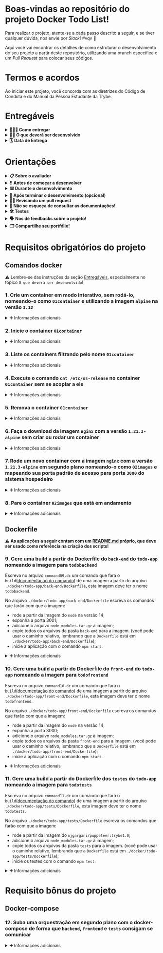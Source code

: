 # Boas-vindas ao repositório do projeto Docker Todo List!

Para realizar o projeto, atente-se a cada passo descrito a seguir, e se tiver qualquer dúvida, nos envie por _Slack_! #vqv 🚀

Aqui você vai encontrar os detalhes de como estruturar o desenvolvimento do seu projeto a partir deste repositório, utilizando uma branch específica e um _Pull Request_ para colocar seus códigos.

# Termos e acordos

Ao iniciar este projeto, você concorda com as diretrizes do Código de Conduta e do Manual da Pessoa Estudante da Trybe.

# Entregáveis

<details>
  <summary><strong>🤷🏽‍♀️ Como entregar</strong></summary><br />

Para entregar o seu projeto você deverá criar um _Pull Request_ neste repositório.

Lembre-se que você pode consultar nosso conteúdo sobre [Git & GitHub](https://app.betrybe.com/course/4d67f5b4-34a6-489f-a205-b6c7dc50fc16/) e nosso [Blog - Git & GitHub](https://blog.betrybe.com/tecnologia/git-e-github/) sempre que precisar!
</details>

<details>
  <summary><strong>👨‍💻 O que deverá ser desenvolvido</strong></summary><br />

Neste projeto você irá:

1. **_Conteinerizar_** aplicações;
2. Criar uma conexão entre elas;
3. Orquestrar seu funcionamento.

Temos [uma aplicação full-stack](docker/todo-app) neste repositório: um **aplicativo de tarefas**! Esta aplicação precisa ser conteinerizada para funcionar. Você deverá desenvolver os arquivos de configuração para cada frente específica: `Front-end`, `Back-end` e, no nosso caso, para um aplicativo de `teste` que valida se as aplicações estão se comunicando.

---

Você deverá criar as imagens para as aplicações e configurar essas imagens com o `docker-compose`.

Para isto, você irá utilizar uma série de comandos do `docker` com diferentes níveis de complexidade.

Cada comando deverá ser escrito em seu próprio arquivo.

Para isto, siga os seguintes passos:

1. Leia o requisito e crie um arquivo chamado `commandN.dc` no diretório `docker-commands`, onde `N` é o número do requisito. Por exemplo:

    ```text
    Requisito 1: ./docker/docker-commands/command01.dc
    Requisito 2: ./docker/docker-commands/command02.dc
    Requisito 3: ./docker/docker-commands/command03.dc
    ```
    **⚠️ É muito importante que os seus arquivos tenham exatamente estes nomes! ⚠️**


2. Escreva neste arquivo o comando do CLI *(Interface de Linha de Comando)* do Docker que resolve o requisito. Um exemplo de como vai ficar seu arquivo:

    ```dc
    docker network inspect bridge
    ```

---

Os arquivos principais do projeto estão na pasta `docker`, na raiz do projeto. Nela estão contidos:

1. Pasta `docker-commands`: onde ficarão os comandos exigidos pelos requisitos;
   - **⚠️ Importante: você deve assumir que essa é a pasta raiz para os comandos.**
   - Por exemplo, se você precisa referenciar um caminho em um comando, você deve assumir que sua pasta raiz esta partindo de `./docker`.
2. Pasta `todo-app`: onde fica a nossa **pseudo-aplicação**, que servirá como base para nossos `Dockerfile`s e `Compose`;
   - **⚠️ Essa aplicação conta com um [**README.md**](./docker/todo-app/README.md) próprio, que pode ser usado como referência na criação dos `dockerfiles` e do `docker-compose.yml`!**

Quando for necessário fazer a orquestração das aplicações, o arquivo `docker-compose.yml` deverá ser criado na pasta `./docker`. conforme o arquivo de exemplo [`docker/docker-compose.yml.example`](docker/docker-compose.yml.example).

</details>

<details>
  <summary><strong>🗓 Data de Entrega</strong></summary><br />

* Este projeto é individual
* Será `1` dia de projeto
* Data para entrega regular do projeto: `19/10/2022 14:00`

</details>

# Orientações

<details>
  <summary><strong>📋︎ Sobre o avaliador</strong></summary><br />

**⚠️ Importante: ⚠️**

```text
Para que o avaliador funcione corretamente é importante que a instalação do 
Docker (vista no dia 1) seja feita corretamente.

Aqui também é importante que o seu usuário esteja no grupo `docker` (para que 
não haja a necessidade de rodar comandos utilizando o `sudo`)
```

O avaliador cria um **container especial** para executar a avaliação de `comandos`, `Dockerfiles` e `docker-compose`.

Esse container é temporário, portanto, ao começar ou terminar os testes locais, o avaliador remove automaticamente esse mesmo container, assim como seu volume associado.

O volume desse container mapeia a pasta `./docker/` do seu projeto, para dentro dele, ou seja, a raiz desse container vai conter as pastas `./docker-commands/`, `./todo-app/` e seu arquivo `./docker-compose.yml` quando estiver pronto.

Isso significa que, se pudéssemos olhar para dentro do container de avaliação, veríamos a seguinte estrutura:

```bash
.
├── docker-commands
└── todo-app
    ├── back-end
    │   └── *
    ├── front-end
    │   └── *
    └── tests
        └── *
```

Portanto, é importante entender que os comandos docker escritos em `command*.dc` estarão rodando dentro desse container especial (e não a partir da raiz do projeto, como em projetos anteriores).

Obs.: Caso o seu projeto esteja localizado em um diretório que contenha espaço no nome, os testes falharão (Exemplo: Projetos Trybe). Nesse caso basta mover o projeto de pasta ou renomeá-lo (Exemplo: Projetos-Trybe ou ProjetosTrybe). Isso acontece porque o comando docker usado nos testes irá entender que o espaço no nome significa que está passando algum tipo de opção ou complemento extra.

</details>

<details>
  <summary><strong>‼️ Antes de começar a desenvolver</strong></summary><br />

1. Clone o repositório
* `git clone git@github.com:tryber/sd-023-a-project-docker-todo-list.git`
* Entre na pasta do repositório que você acabou de clonar:
  * `cd sd-023-a-project-docker-todo-list`

2. Instale as dependências:
  * `npm install`

* Verifique se os testes estão executando:
  * `npm test` (os testes devem rodar e falhar)

3. Crie uma branch a partir da branch `master`

* Verifique que você está na branch `master`
  * Exemplo: `git branch`
* Se não estiver, mude para a branch `master`
  * Exemplo: `git checkout master`
* Agora, crie uma branch onde você vai guardar os commits do seu projeto
  * Você deve criar uma branch no seguinte formato: `nome-de-usuario-nome-do-projeto`
  * Exemplo:
    * `git checkout -b joaozinho-sd-023-a-project-docker-todo-list`

4. Adicione a sua branch com o novo `commit` ao repositório remoto

- Usando o exemplo anterior:
  - `git push -u origin joaozinho-sd-023-a-project-docker-todo-list`

5. Crie um novo `Pull Request` _(PR)_
* Vá até a página de _Pull Requests_ do repositório no GitHub: [docker-todo-list](https://github.com/tryber/sd-023-a-project-docker-todo-list/pulls)
* Clique no botão verde _"New pull request"_
* Clique na caixa de seleção _"Compare"_ e escolha a sua branch **com atenção**
* Clique no botão verde _"Create pull request"_
* Adicione uma descrição para o _Pull Request_ e clique no botão verde _"Create pull request"_
* **Não se preocupe em preencher mais nada por enquanto!**
* Volte até a [página de _Pull Requests_ do repositório](https://github.com/tryber/sd-023-a-project-docker-todo-list/pulls) e confira que o seu _Pull Request_ está criado

</details>

<details>
  <summary><strong>⌨️ Durante o desenvolvimento</strong></summary><br />

* ⚠ **PULL REQUESTS COM ISSUES NO DOCKERFILE-LINTER NÃO SERÃO AVALIADOS. É PRECISO RESOLVÊ-LAS ANTES DE FINALIZAR O DESENVOLVIMENTO!** ⚠

* Faça `commits` das alterações que você fizer no código regularmente;

* Lembre-se de atualizar o repositório remoto após um (ou alguns) `commits`;

* Os comandos que você utilizará com mais frequência são:
  1. `git status` _(para verificar o que está em vermelho - fora do stage - e o que está em verde - no stage)_
  2. `git add` _(para adicionar arquivos ao stage do Git)_
  3. `git commit` _(para criar um commit com os arquivos que estão no stage do Git)_
  4. `git push -u origin nome-da-branch` _(para enviar o commit para o repositório remoto na primeira vez que fizer o `push` de uma nova branch)_
  5. `git push` _(para enviar o commit para o repositório remoto após o passo anterior)_

</details>

<details>
  <summary><strong>🤝 Após terminar o desenvolvimento (opcional)</strong></summary><br />

Para **"entregar"** seu projeto, siga os passos a seguir:

* Vá até a página **DO SEU** _Pull Request_, adicione a label de _"code-review"_ e marque seus colegas
  * No menu à direita, clique no _link_ **"Labels"** e escolha a _label_ **code-review**
  * No menu à direita, clique no _link_ **"Assignees"** e escolha **o seu usuário**
  * No menu à direita, clique no _link_ **"Reviewers"** e digite `students`, selecione o time `tryber/students-sd-023-a`

Se ainda houver alguma dúvida sobre como entregar seu projeto, [aqui tem um video explicativo](https://vimeo.com/362189205).

</details>

<details>
  <summary><strong>🕵🏿 Revisando um pull request</strong></summary><br />

Use o conteúdo sobre [Code Review](https://course.betrybe.com/real-life-engineer/code-review/) para te ajudar a revisar os _Pull Requests_.

</details>

<details>
  <summary><strong>📜 Não se esqueça de consultar as documentações!</strong></summary><br />

⚠️ **Importante**:

Esse projeto tem como intuito te treinar para ter mais familiaridade com a documentação de aplicações, portanto, poderão haver alguns comandos ou atributos que não estão no course, mas que devem ser descritos no decorrer dos requisitos.

Nesses casos, é importante se atentar àquilo que o requisito pede e lembrar sempre de utilizar a [documentação oficial](https://docs-docker-com.translate.goog/engine/reference/commandline/cli/?_x_tr_sl=en&_x_tr_tl=pt&_x_tr_hl=pt-BR&_x_tr_pto=nui) do Docker para pesquisar detalhes sobre comandos.

Ao criar um Dockerfile para o nosso **pseudo-aplicativo**, seu `README` (`./docker/tests/README.md`) deve servir como "tradutor" para os passos de execução. Lembre-se de que o `Dockerfile` é como uma receita para execução dessas aplicações.

Aqui, também é importante a utilização do comando `--help` no CLI (`docker <comando> <subcomando> --help`), dado que para cada comando do docker, é possível aplicar subcomandos ou parâmetros, exemplo: `docker network --help`

</details>

<details>
  <summary><strong>🛠 Testes</strong></summary><br />

⚠ **É necessário ter o Docker instalado corretamente na sua máquina para rodar os testes locais**.

Todos os requisitos do projeto serão testados automaticamente por meio do Jest. Basta executar o comando abaixo:

```bash
npm test
```

Você pode rodar um arquivo de `test` por vez, exemplo:

```bash
npm test 01container
```
⚠ **Atenção:** ⚠
Não utilize a função `.only` ou `.skip` após o describe. Os testes precisam rodar por completo para que o projeto seja avaliado localmente.

</details>

<details>
  <summary><strong>🗣 Nos dê feedbacks sobre o projeto!</strong></summary><br />

Ao finalizar e submeter o projeto, não se esqueça de avaliar sua experiência preenchendo o formulário.
**Leva menos de 3 minutos!**

[FORMULÁRIO DE AVALIAÇÃO DE PROJETO](https://be-trybe.typeform.com/to/ZTeR4IbH)

⚠ **O avaliador automático não necessariamente avalia seu projeto na ordem em que os requisitos aparecem no readme. Isso acontece para deixar o processo de avaliação mais rápido. Então, não se assuste se isso acontecer, ok?**

</details>

<details>
  <summary><strong>🗂 Compartilhe seu portfólio!</strong></summary><br />

Você sabia que o LinkedIn é a principal rede social profissional e compartilhar o seu aprendizado lá é muito importante para quem deseja construir uma carreira de sucesso? Compartilhe esse projeto no seu LinkedIn, marque o perfil da Trybe (@trybe) e mostre para a sua rede toda a sua evolução.

</details>

# Requisitos obrigatórios do projeto

## Comandos docker

⚠ Lembre-se das instruções da seção [Entregáveis](#Entregáveis), especialmente no tópico `O que deverá ser desenvolvido`!

### 1. Crie um container em modo interativo, sem rodá-lo, nomeando-o como `01container` e utilizando a imagem `alpine` na versão `3.12`

<details>
  <summary>➕ Informações adicionais</summary><br />

O avaliador executará o comando no arquivo `command01.dc`.

#### Observações técnicas

- O container **não deve ser inicializado**, somente criado;
- O container deve estar preparado para acesso interativo.

#### Dicas
- Dê uma olhada no comando [`create`](https://docs.docker.com/engine/reference/commandline/create/). 😉
- Lembre-se que um parâmetro não é necessariamente aplicável a apenas um comando;
- Consulte sempre que possível a [Documentação Oficial](https://docs.docker.com/engine/reference/commandline/docker/) sobre comandos básicos;
- Lembre-se que a esmagadora parte dos comandos docker recebe parâmetros (opções), como [nesse exemplo](https://docs.docker.com/engine/reference/commandline/logs/#options).

#### O que será testado

- O `nome` do container deve ser `01container`;
- O container deve usar a imagem `alpine` na versão `3.12`;
- O `status` do container deve ser `created`;
- O container **não deve** estar em execução após ter sido criado.

</details>

### 2. Inicie o container `01container`

<details>
  <summary>➕ Informações adicionais</summary><br />

O avaliador executará o comando no arquivo `command02.dc`.

#### Observações técnicas

- O container `01container`, que acabou de ser criado e está parado, deve ser iniciado;
- Se o container tiver sido iniciado de modo interativo, ele deve se manter ativo ao iniciá-lo.
  
#### O que será testado

- O avaliador verificará se o container está parado;
- O avaliador executará o comando criado neste requisito;
- O container **deve** estar em execução.

</details>

### 3. Liste os containers filtrando pelo nome `01container`

<details>
  <summary>➕ Informações adicionais</summary><br />

O avaliador executará o comando no arquivo `command03.dc`.

#### Dicas

- Praticamente todo comando de listagem no Docker possui uma forma de filtragem.

#### O que será testado

- O comando deve retornar uma lista contendo informações **apenas** do `01container`.

</details>

### 4. Execute o comando `cat /etc/os-release` no container `01container` sem se acoplar a ele

<details>
  <summary>➕ Informações adicionais</summary><br />

O avaliador executará o comando no arquivo `command04.dc`.

#### Observações técnicas

- O container deve estar rodando e você deve ser capaz de **executar um comando** nesse container.

#### Dicas

- É possível fazer isso sem usar o comando `attach`.

#### O que será testado

- Que o comando retornará os dados corretos da `distro` no container:
  - `NAME="Alpine Linux"`
  - `ID=alpine`
  - `VERSION_ID=3.12`

</details>

### 5. Remova o container `01container`

<details>
  <summary>➕ Informações adicionais</summary><br />

O avaliador executará os comandos nos arquivos `command05.dc` e `command03.dc`.

#### O que será testado

- O avaliador rodará o comando 5;
- O avaliador validará o processo com o comando 3.

</details>

### 6. Faça o download da imagem `nginx` com a versão `1.21.3-alpine` sem criar ou rodar um container

<details>
  <summary>➕ Informações adicionais</summary><br />

O avaliador executará o comando no arquivo `command06.dc`.

#### O que será testado

  - Que a imagem correta foi baixada;
  - Que nenhum container foi iniciado para isso.

</details>

### 7. Rode um novo container com a imagem  `nginx` com a versão `1.21.3-alpine` em segundo plano nomeando-o como `02images` e mapeando sua porta padrão de acesso para porta `3000` do sistema hospedeiro

<details>
  <summary>➕ Informações adicionais</summary><br />

O avaliador executará o comando no arquivo `command07.dc`.

#### O que será testado

  - Que o container foi iniciado corretamente;
  - Que é possível ter acesso ao container pelo endereço `localhost:3000`;
  - Que a página retorna o valor esperado.

</details>

### 8. Pare o container `02images` que está em andamento

<details>
  <summary>➕ Informações adicionais</summary><br />

O avaliador executará o comando no arquivo `command08.dc`.

#### O que será testado

  - Que não há nenhum container ativo após seu comando.

</details>

## Dockerfile

**⚠️ As aplicações a seguir contam com um [**README.md**](./docker/todo-app/README.md) próprio, que deve ser usado como referência na criação dos scripts!**

### 9. Gere uma build a partir do Dockerfile do `back-end` do `todo-app` nomeando a imagem para `todobackend`

Escreva no arquivo `command09.dc` um comando que fará o `build`([documentação do comando](https://docs.docker.com/engine/reference/commandline/build/)) de uma imagem a partir do arquivo `./docker/todo-app/back-end/Dockerfile`, esta imagem deve ter o nome `todobackend`.

No arquivo `./docker/todo-app/back-end/Dockerfile` escreva os comandos que farão com que a imagem:
- rode a partir da imagem do `node` na versão 14;
- exponha a porta 3001;
- adicione o arquivo `node_modules.tar.gz` à imagem;
- copie todos os arquivos da pasta `back-end` para a imagem. (você pode usar o caminho relativo, lembrando que a `Dockerfile` está em `./docker/todo-app/back-end/Dockerfile`);
- inicie a aplicação com o comando `npm start`.

<details>
  <summary>➕ Informações adicionais</summary><br />

- Nesse contexto, deve-se criar um arquivo [`Dockerfile`](https://docs.docker.com/engine/reference/builder/#format) na pasta `./docker/todo-app/back-end/`, que será utilizado com comando exigido no requisito;
- Esse arquivo deve buscar reproduzir as etapas de `back-end` contidas no [`README.md`](docker/todo-app/README.md) da *pseudo-aplicação* (também estão descritas na seção `O que será testado`, do requisito) para que ele rode corretamente;
- O avaliador executará o comando no arquivo `command09.dc`.

#### Dicas 

- O [comando `ADD`](https://docs.docker.com/engine/reference/builder/#add) do Dockerfile, também pode ser utilizado para descompactar arquivos dentro do container.
  - Entenda a diferença entre o comando `ADD` e `COPY` [neste artigo](https://coderarena.com.br/posts/docker-tips-01-qual-e-a-diferenca-entre-add-e-copy/).

#### O que será testado

- Se existe um arquivo `Dockerfile` em `./docker/todo-app/back-end/`:
  - O Dockerfile deve rodar uma imagem `node` utilizando a versão `14`;
    - Recomenda-se o uso da variante `-alpine`, pois ela é otimizada para desempenho;
    - Lembre-se de consultar o README do `todo-app` para validar os requisitos da aplicação.
  - Deve estar com a porta `3001` exposta;
  - Deve adicionar o arquivo `node_modules.tar.gz` a imagem;
  - Deve copiar todos os arquivos da pasta `back-end` para a imagem;
  - Ao iniciar a imagem deve rodar o comando `npm start`.
- Se ao *buildar* o Dockerfile o nome da imagem gerada é igual a `todobackend`.

</details>

### 10. Gere uma build a partir do Dockerfile do `front-end` do `todo-app` nomeando a imagem para `todofrontend`

Escreva no arquivo `command10.dc` um comando que fará o `build`([documentação do comando](https://docs.docker.com/engine/reference/commandline/build/)) de uma imagem a partir do arquivo `./docker/todo-app/front-end/Dockerfile`, esta imagem deve ter o nome `todofrontend`.

No arquivo `./docker/todo-app/front-end/Dockerfile` escreva os comandos que farão com que a imagem:
- rode a partir da imagem do `node` na versão 14;
- exponha a porta 3000;
- adicione o arquivo `node_modules.tar.gz` à imagem;
- copie todos os arquivos da pasta `front-end` para a imagem. (você pode usar o caminho relativo, lembrando que a `Dockerfile` está em `./docker/todo-app/front-end/Dockerfile`);
- inicie a aplicação com o comando `npm start`.


<details>
  <summary>➕ Informações adicionais</summary><br />

- Nesse contexto, deve-se criar um arquivo [`Dockerfile`](https://docs.docker.com/engine/reference/builder/#format) na pasta `./docker/todo-app/back-end/`, que será utilizado com comando exigido no requisito;
- Esse arquivo deve buscar reproduzir as etapas de `front-end` contidas no [`README.md`](docker/todo-app/README.md) da *pseudo-aplicação* (também estão descritas na seção `O que será testado`, do requisito) para que ele rode corretamente;
- O avaliador executará o comando no arquivo `command10.dc`.

#### Dicas

- O [comando `ADD`](https://docs.docker.com/engine/reference/builder/#add) do Dockerfile, também pode ser utilizado para descompactar arquivos dentro do container.
  - Entenda a diferença entre o comando `ADD` e `COPY` [neste artigo](https://coderarena.com.br/posts/docker-tips-01-qual-e-a-diferenca-entre-add-e-copy/).
#### O que será testado

  - Se existe um arquivo `Dockerfile` em `./docker/todo-app/front-end/`:
    - O `Dockerfile` pode rodar uma imagem `node` utilizando a versão `14`;
      - Recomenda-se o uso da variante `-alpine`, pois ela é otimizada para desempenho;
      - Lembre-se de consultar o README do `todo-app` para validar os requisitos da aplicação.
    - Deve estar com a porta `3000` exposta;
    - Deve adicionar o arquivo `node_modules.tar.gz` a imagem, de maneira que ele seja extraído dentro do `container`;
    - Deve copiar todos os arquivos da pasta `front-end` para a imagem;
    - Ao iniciar a imagem deve rodar o comando `npm start`;
  - Se ao *buildar* o `Dockerfile` o nome da imagem gerada é igual a `todofrontend`.

</details>

### 11. Gere uma build a partir do Dockerfile dos `testes` do `todo-app` nomeando a imagem para `todotests`

Escreva no arquivo `command11.dc` um comando que fará o `build`([documentação do comando](https://docs.docker.com/engine/reference/commandline/build/)) de uma imagem a partir do arquivo `./docker/todo-app/tests/Dockerfile`, esta imagem deve ter o nome `todotests`.

No arquivo `./docker/todo-app/tests/Dockerfile` escreva os comandos que farão com que a imagem:
- rode a partir da imagem do `mjgargani/puppeteer:trybe1.0`;
- adicione o arquivo `node_modules.tar.gz` à imagem;
- copie todos os arquivos da pasta `tests` para a imagem. (você pode usar o caminho relativo, lembrando que a `Dockerfile` está em `./docker/todo-app/tests/Dockerfile`);
- inicie os testes com o comando `npm test`.

<details>
  <summary>➕ Informações adicionais</summary><br />

- Nesse contexto, deve-se criar um arquivo [`Dockerfile`](https://docs.docker.com/engine/reference/builder/#format) na pasta `./docker/todo-app/back-end/`, que será utilizado com comando exigido no requisito;
- Esse arquivo deve buscar reproduzir as etapas de `testes` contidas no [`README.md`](docker/todo-app/README.md) da *pseudo-aplicação* (também estão descritas na seção `O que será testado`, do requisito) para que ele rode corretamente;
- O avaliador executará o comando no arquivo `command11.dc`.

#### Dicas

- O [comando `ADD`](https://docs.docker.com/engine/reference/builder/#add) do Dockerfile, também pode ser utilizado para descompactar arquivos dentro do container.
  - Entenda a diferença entre o comando `ADD` e `COPY` [neste artigo](https://coderarena.com.br/posts/docker-tips-01-qual-e-a-diferenca-entre-add-e-copy/).
#### Observações técnicas

- A aplicação `todotests` só funciona corretamente se estiver dockerizada e dentro de uma rede docker configurada corretamente.

#### O que será testado

- Se existe um arquivo `Dockerfile` em `./docker/todo-app/tests/`:
  - O Dockerfile deve rodar a imagem `mjgargani/puppeteer:trybe1.0` para que os testes funcionem;
  - Deve adicionar o arquivo `node_modules.tar.gz` a imagem;
  - Deve copiar todos os arquivos da pasta `tests` para a imagem;
  - Ao iniciar a imagem deve rodar o comando `npm test`;
- Se ao *buildar* o Dockerfile o nome da imagem gerada é igual a `todotests`.

</details>

# Requisito bônus do projeto

## Docker-compose

### 12. Suba uma orquestração em segundo plano com o docker-compose de forma que `backend`, `frontend` e `tests` consigam se comunicar

<details>
  <summary>➕ Informações adicionais</summary><br />

O avaliador executará o comando no arquivo `command12.dc`. Este comando pressupõe a existência do arquivo `./docker/docker-compose.yml`.

O `docker-compose` deve rodar na versão 3 ou superior.

#### Dicas

- Use as imagens já **"buildadas"** que foram executadas nos requisitos 9, 10 e 11 para a criação do compose;
- Consulte a documentação em `./docker/todo-app/README.md`;
- É possível adicionar e extrair arquivos `.tar.gz` no `Dockerfile` com apenas um comando.

#### O que será testado

##### tests

- O container de `todotests` deve ter como dependencia os containers `frontend` e `backend`;
- O nome do _service_ deverá ser `todotests`;
- Deve ter uma variável de ambiente `FRONT_HOST` que recebe como valor o nome do container do `frontend`
  - Lembrando que, dentro de uma rede docker, o host de um container é indentificado pelo seu nome.

##### front-end

- O container de `todofrontend` deve rodar na porta `3000`;
- O nome do _service_ deverá ser `todofront`;
- Deve ter como dependencia o container `backend`;
- Deve ter uma variável de ambiente `REACT_APP_API_HOST` que recebe como valor o nome do container do `backend`.
  - Lembrando que, dentro de uma rede docker, o host de um container é indentificado pelo seu nome.

##### back-end

- O container de `todobackend` deve rodar na porta `3001`;
- O nome do _service_ deverá ser `todoback`;

</details>
